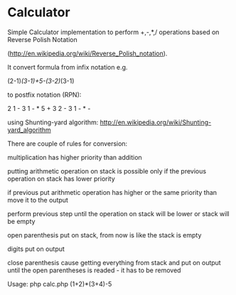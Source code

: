 Calculator
==========

Simple Calculator implementation to perform +,-,*,/ operations based on Reverse Polish Notation

(http://en.wikipedia.org/wiki/Reverse_Polish_notation).

It convert formula from infix notation e.g. 

(2-1)*(3-1)+5-(3-2)*(3-1)

to postfix notation (RPN):

2 1 - 3 1 - * 5 + 3 2 - 3 1 - * -

using Shunting-yard algorithm: http://en.wikipedia.org/wiki/Shunting-yard_algorithm

There are couple of rules for conversion:

multiplication has higher priority than addition

putting arithmetic operation on stack is possible only if the previous operation on stack has lower priority

if previous put arithmetic operation has higher or the same priority than move it to the output

perform previous step until the operation on stack will be lower or stack will be empty

open parenthesis put on stack, from now is like the stack is empty

digits put on output

close parenthesis cause getting everything from stack and put on output until the open parentheses is readed - it has to be removed

Usage: php calc.php (1+2)*(3+4)-5
